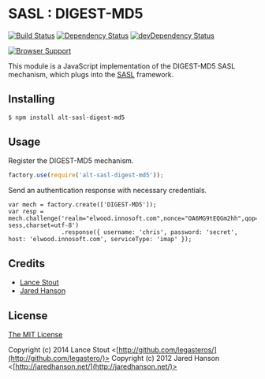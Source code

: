 # SASL : DIGEST-MD5

[![Build Status](https://travis-ci.org/otalk/xmpp-uri.png)](https://travis-ci.org/otalk/xmpp-uri)
[![Dependency Status](https://david-dm.org/otalk/xmpp-uri.png)](https://david-dm.org/otalk/xmpp-uri)
[![devDependency Status](https://david-dm.org/otalk/xmpp-uri/dev-status.png)](https://david-dm.org/otalk/xmpp-uri#info=devDependencies)

[![Browser Support](https://ci.testling.com/otalk/xmpp-uri.png)](https://ci.testling.com/otalk/xmpp-uri)



This module is a JavaScript implementation of the DIGEST-MD5 SASL mechanism,
which plugs into the [SASL](https://github.com/jaredhanson/js-sasl) framework.

## Installing

```sh
$ npm install alt-sasl-digest-md5
```

## Usage

Register the DIGEST-MD5 mechanism.

```javascript
factory.use(require('alt-sasl-digest-md5'));
```

Send an authentication response with necessary credentials.

```
var mech = factory.create(['DIGEST-MD5']);
var resp = mech.challenge('realm="elwood.innosoft.com",nonce="OA6MG9tEQGm2hh",qop="auth",algorithm=md5-sess,charset=utf-8')
               .response({ username: 'chris', password: 'secret', host: 'elwood.innosoft.com', serviceType: 'imap' });
```

## Credits

  - [Lance Stout](http://github.com/legastero)
  - [Jared Hanson](http://github.com/jaredhanson)

## License

[The MIT License](http://opensource.org/licenses/MIT)

Copyright (c) 2014 Lance Stout <[http://github.com/legasteros/](http://github.com/legastero/)>
Copyright (c) 2012 Jared Hanson <[http://jaredhanson.net/](http://jaredhanson.net/)>
